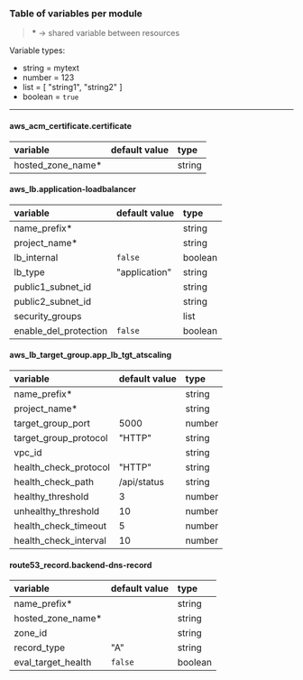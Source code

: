 ### Table of variables per module

> __*__ -> shared variable between resources

Variable types:
  - string  = mytext
  - number  = 123
  - list    = [ "string1", "string2" ]
  - boolean = `true`

---

#### aws_acm_certificate.certificate
| variable          | default value | type   |
|:---------------   |:------------- |:------ |
| hosted_zone_name* |               | string |

#### aws_lb.application-loadbalancer
| variable                  | default value | type     |
|:---------------------     |:------------- |:-------- |
| name_prefix*              |               | string   |
| project_name*             |               | string   |
| lb_internal               | `false`       | boolean  |
| lb_type                   | "application" | string   |
| public1_subnet_id         |               | string   |
| public2_subnet_id         |               | string   |
| security_groups           |               | list     |
| enable_del_protection     | `false`       | boolean  |

#### aws_lb_target_group.app_lb_tgt_atscaling
| variable              | default value | type    |
|:------------------    |:------------  |:------- |
| name_prefix*          |               | string  |
| project_name*         |               | string  |
| target_group_port     | 5000          | number  |
| target_group_protocol | "HTTP"        | string  |
| vpc_id                |               | string  |
| health_check_protocol | "HTTP"        | string  |
| health_check_path     | /api/status   | string  |
| healthy_threshold     | 3             | number  |
| unhealthy_threshold   | 10            | number  |
| health_check_timeout  | 5             | number  |
| health_check_interval | 10            | number  |

#### route53_record.backend-dns-record
| variable           | default value | type    |
|:-----------------  |:------------- |:------- |
| name_prefix*       |               | string  |
| hosted_zone_name*  |               | string  |
| zone_id            |               | string  |
| record_type        | "A"           | string  |
| eval_target_health | `false`       | boolean |
